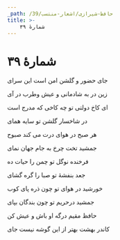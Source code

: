 ```yaml
---
_path: /حافظ-شیرازی/اشعار-منتسب/39
title: >-
    شمارهٔ ۳۹
---
```

# شمارهٔ ۳۹

<div class="b" id="bn1"><div class="m1"><p>جای حضور و گلشن امن است این سرای</p></div>
<div class="m2"><p>زین در به شادمانی و عیش وطرب در آی</p></div></div>
<div class="b" id="bn2"><div class="m1"><p>ای کاخ دولتی تو چه کاخی که مدرج است</p></div>
<div class="m2"><p>در شاخسار گلشن تو سایه همای</p></div></div>
<div class="b" id="bn3"><div class="m1"><p>هر صبح در هوای درت می کند صبوح</p></div>
<div class="m2"><p>جمشید تخت چرخ به جام جهان نمای</p></div></div>
<div class="b" id="bn4"><div class="m1"><p>فرخنده نوگل تو چمن را حیات ده</p></div>
<div class="m2"><p>جعد بنفشهٔ تو صبا را گره گشای</p></div></div>
<div class="b" id="bn5"><div class="m1"><p>خورشید در هوای تو چون ذره پای کوب</p></div>
<div class="m2"><p>جمشید درحریم تو چون بندگان بپای</p></div></div>
<div class="b" id="bn6"><div class="m1"><p>حافظ مقیم درگه او باش و عیش کن</p></div>
<div class="m2"><p>کاندر بهشت بهتر از این گوشه نیست جای</p></div></div>
